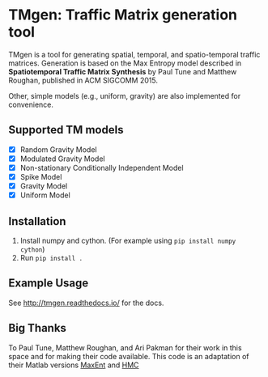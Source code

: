 # TMgen: Traffic Matrix generation tool

TMgen is a tool for generating spatial, temporal, and spatio-temporal traffic
matrices. Generation is based on the Max Entropy model described in
**Spatiotemporal Traffic Matrix Synthesis** by Paul Tune and Matthew Roughan,
published in ACM SIGCOMM 2015.

Other, simple models (e.g., uniform, gravity) are also implemented for
convenience.

## Supported TM models

- [x] Random Gravity Model
- [x] Modulated Gravity Model
- [x] Non-stationary Conditionally Independent Model
- [x] Spike Model
- [x] Gravity Model
- [x] Uniform Model

## Installation

1. Install numpy and cython. (For example using `pip install numpy cython`)
2. Run ``pip install .``

## Example Usage

See http://tmgen.readthedocs.io/ for the docs.

## Big Thanks
To Paul Tune, Matthew Roughan, and Ari Pakman for their work in this space and
for making their code available. This code is an adaptation of their Matlab
versions [MaxEnt](https://github.com/ptuls/MaxEntTM) and
[HMC](https://github.com/aripakman/hmc-tmg)
